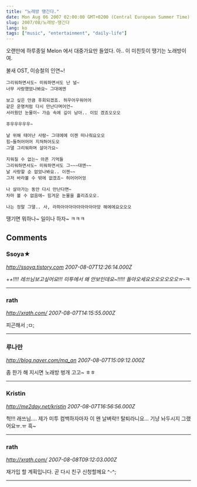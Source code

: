 ```yaml
---
title: "노래방 땡긴다."
date: Mon Aug 06 2007 02:00:00 GMT+0200 (Central European Summer Time)
slug: 2007/08/노래방-땡긴다
lang: ko
tags: ["music", "entertainment", "daily-life"]
---
```


오랜만에 하루종일 Melon 에서 대중가요만 들었다. 아.. 이 미친듯이 땡기는 노래방이여.

불새 OST, 이승철의 인연~!


```
그리워하면서도~ 미워하면서도 난 널~ 
너무 사랑했었나봐요~ 그대에엔

보고 싶은 만큼 후회되겠죠. 허우어우워어어
같은 운명처럼 다시 만난다며어언~
서러웠던 눈물이~ 가슴 속에 깊이 남아.. 이있 겠죠오오오

후우우우우우~

날 위해 태어난 사람~ 그대에에 이젠 떠나줘요오오
힘~들허어어어 지쳐허어도오
그댈 그리워하며 살아가요~

지워질 수 없는~ 아픈 기억들
그리워하면서도~ 미워하면서도 그~~~대엔~~
날 사랑할 순 없었나봐요.. 이젠~~
그저 바라볼 수 밖에 없겠죠~ 허어어어엉

나 살아가는 동안 다시 만난다면~
차마 볼 수 없음에~ 힘겨운 눈물을 흘리죠오오.

나는 정말 그댈.. 사, 라하아아아아아아아아아앙 해에에요오오오
```


땡기면 뭐하나~ 일이나 하자~ ㅋㅋㅋ

## Comments

### Ssoya★
*http://ssoya.tistory.com*
*2007-08-07T12:26:14.000Z*

+_+!!!! 레쓰님보고싶어요!!! 미투에서 왜 안보인데요~!!!!!
돌아오세요오오오오오오ㅠ_-ㅋ

---

### rath
*http://xrath.com/*
*2007-08-07T14:15:55.000Z*

피곤해서 ;ㅁ;

---

### 루나만
*http://blog.naver.com/ma_an*
*2007-08-07T15:09:12.000Z*

좀 한가 해 지시면 노래방 벙개 고고~ ㅎㅎ

---

### Kristin
*http://me2day.net/kristin*
*2007-08-07T16:56:56.000Z*

헉!!! 래쓰님.... 제가 미투 컴백하자마자 이 왠 날벼락!!
탈퇴라니요... 기냥 놔두시지 그랬어요ㅠ.ㅠ
흑~

---

### rath
*http://xrath.com/*
*2007-08-08T09:12:03.000Z*

재가입 할 계획입니다. 곧 다시 친구 신청할께요 ^-^;

---
